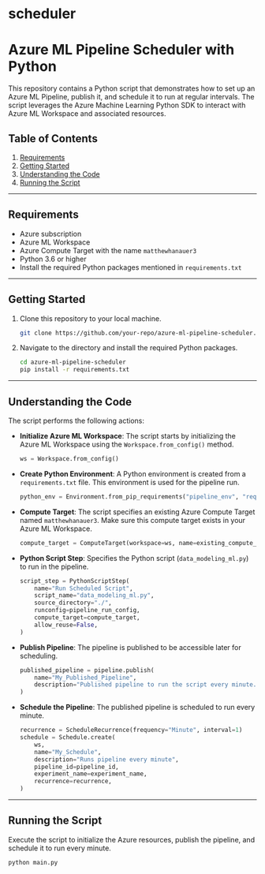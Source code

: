 # scheduler

# Azure ML Pipeline Scheduler with Python

This repository contains a Python script that demonstrates how to set up an Azure ML Pipeline, publish it, and schedule it to run at regular intervals. The script leverages the Azure Machine Learning Python SDK to interact with Azure ML Workspace and associated resources.

## Table of Contents

1. [Requirements](#requirements)
2. [Getting Started](#getting-started)
3. [Understanding the Code](#understanding-the-code)
4. [Running the Script](#running-the-script)

---

## Requirements

- Azure subscription
- Azure ML Workspace
- Azure Compute Target with the name `matthewhanauer3`
- Python 3.6 or higher
- Install the required Python packages mentioned in `requirements.txt`

---

## Getting Started

1. Clone this repository to your local machine.

    ```bash
    git clone https://github.com/your-repo/azure-ml-pipeline-scheduler.git
    ```

2. Navigate to the directory and install the required Python packages.

    ```bash
    cd azure-ml-pipeline-scheduler
    pip install -r requirements.txt
    ```

---

## Understanding the Code

The script performs the following actions:

- **Initialize Azure ML Workspace**: The script starts by initializing the Azure ML Workspace using the `Workspace.from_config()` method.
  
    ```python
    ws = Workspace.from_config()
    ```

- **Create Python Environment**: A Python environment is created from a `requirements.txt` file. This environment is used for the pipeline run.
  
    ```python
    python_env = Environment.from_pip_requirements("pipeline_env", "requirements.txt")
    ```

- **Compute Target**: The script specifies an existing Azure Compute Target named `matthewhanauer3`. Make sure this compute target exists in your Azure ML Workspace.
  
    ```python
    compute_target = ComputeTarget(workspace=ws, name=existing_compute_target_name)
    ```

- **Python Script Step**: Specifies the Python script (`data_modeling_ml.py`) to run in the pipeline.

    ```python
    script_step = PythonScriptStep(
        name="Run Scheduled Script",
        script_name="data_modeling_ml.py",
        source_directory="./",
        runconfig=pipeline_run_config,
        compute_target=compute_target,
        allow_reuse=False,
    )
    ```

- **Publish Pipeline**: The pipeline is published to be accessible later for scheduling.
  
    ```python
    published_pipeline = pipeline.publish(
        name="My_Published_Pipeline",
        description="Published pipeline to run the script every minute.",
    )
    ```

- **Schedule the Pipeline**: The published pipeline is scheduled to run every minute.

    ```python
    recurrence = ScheduleRecurrence(frequency="Minute", interval=1)
    schedule = Schedule.create(
        ws,
        name="My_Schedule",
        description="Runs pipeline every minute",
        pipeline_id=pipeline_id,
        experiment_name=experiment_name,
        recurrence=recurrence,
    )
    ```

---

## Running the Script

Execute the script to initialize the Azure resources, publish the pipeline, and schedule it to run every minute.

```bash
python main.py
